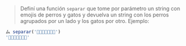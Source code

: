 > Definí una función `separar` que tome por parámetro un string con emojis de perros y gatos y devuelva un string con los perros agrupados por un lado y los gatos por otro. Ejemplo:
>
```javascript
ム separar('🐶🐱🐶🐱🐱🐶🐶') 
'🐶🐶🐶🐶🐱🐱🐱'
```